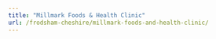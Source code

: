 ```yaml
---
title: "Millmark Foods & Health Clinic"
url: /frodsham-cheshire/millmark-foods-and-health-clinic/
---
```

